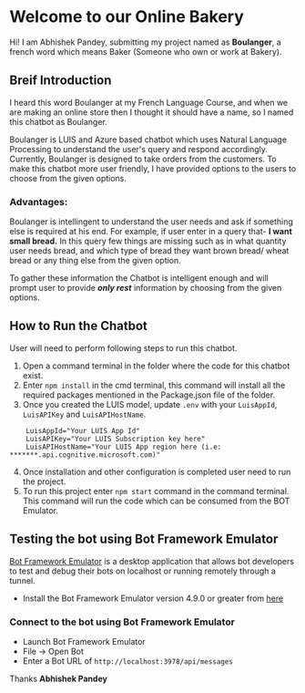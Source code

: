 # Welcome to our Online Bakery

Hi! I am Abhishek Pandey, submitting my project named as **Boulanger**, a french word which means Baker (Someone who own or work at Bakery). 

## Breif Introduction
I heard this word Boulanger at my French Language Course, and when we are making an online store then I thought it should have a name, so I named this chatbot as Boulanger.

Boulanger is LUIS and Azure based chatbot which uses Natural Language Processing to understand the user's query and respond accordingly. Currently, Boulanger is designed to take orders from the customers. To make this chatbot more user friendly, I have provided options to the users to choose from the given options.

### Advantages:
Boulanger is intellingent to understand the user needs and ask if something else is required at his end. For example, if user enter in a query that- **I want small bread.** In this query few things are missing such as in what quantity user needs bread, and which type of bread they want brown bread/ wheat bread or any thing else from the given option. 

To gather these information the Chatbot is intelligent enough and will prompt user to provide ***only rest*** information by choosing from the given options.

## How to Run the Chatbot
User will need to perform following steps to run this chatbot.

 1. Open a command terminal in the folder where the code for this chatbot exist.
 2. Enter `npm install` in the cmd terminal, this command will install all the required packages mentioned in the Package.json file of the folder.
 3. Once you created the LUIS model, update `.env` with your `LuisAppId`, `LuisAPIKey` and `LuisAPIHostName`. 
```text
	LuisAppId="Your LUIS App Id"
	LuisAPIKey="Your LUIS Subscription key here"
	LuisAPIHostName="Your LUIS App region here (i.e: *******.api.cognitive.microsoft.com)"
```
 4. Once installation and other configuration is completed user need to run the project.
 5. To run this project enter `npm start` command in the command terminal. This command will run the code which can be consumed from the BOT Emulator.
## Testing the bot using Bot Framework Emulator

[Bot Framework Emulator](https://github.com/microsoft/botframework-emulator) is a desktop application that allows bot developers to test and debug their bots on localhost or running remotely through a tunnel.

- Install the Bot Framework Emulator version 4.9.0 or greater from [here](https://github.com/Microsoft/BotFramework-Emulator/releases)

### Connect to the bot using Bot Framework Emulator
- Launch Bot Framework Emulator
- File -> Open Bot
- Enter a Bot URL of `http://localhost:3978/api/messages`


Thanks
**Abhishek Pandey**
